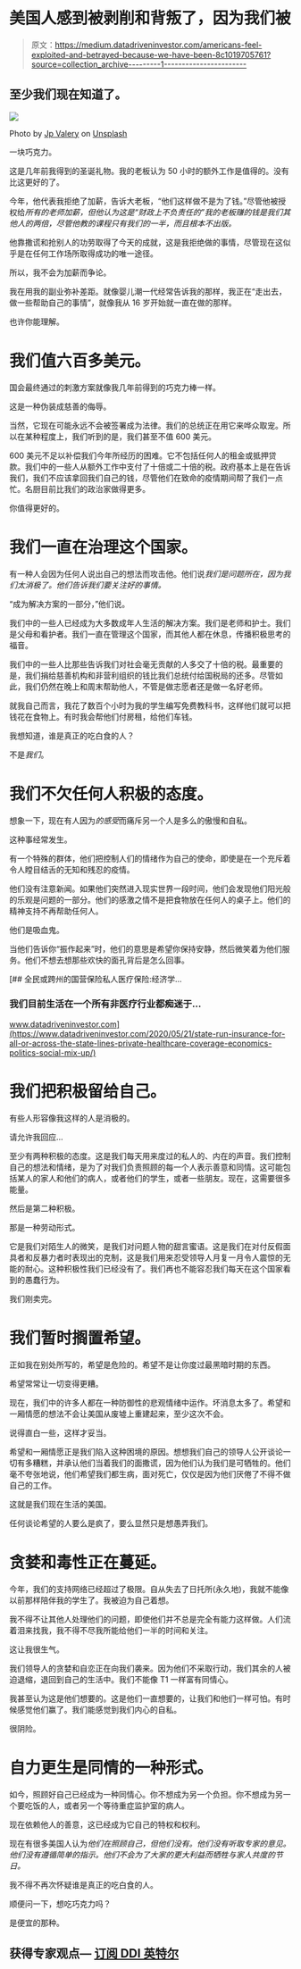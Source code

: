 # 美国人感到被剥削和背叛了，因为我们被

> 原文：<https://medium.datadriveninvestor.com/americans-feel-exploited-and-betrayed-because-we-have-been-8c1019705761?source=collection_archive---------1----------------------->

## 至少我们现在知道了。

![](img/1cfc336b7ba066d65848bfdb451a7260.png)

Photo by [Jp Valery](https://unsplash.com/@jpvalery?utm_source=unsplash&utm_medium=referral&utm_content=creditCopyText) on [Unsplash](https://unsplash.com/@jpvalery?utm_source=unsplash&utm_medium=referral&utm_content=creditCopyText)

一块巧克力。

这是几年前我得到的圣诞礼物。我的老板认为 50 小时的额外工作是值得的。没有比这更好的了。

今年，他代表我拒绝了加薪，告诉大老板，“他们这样做不是为了钱。”尽管他被授权给*所有的老师加薪，但他认为这是“财政上不负责任的”我的老板赚的钱是我们其他人的两倍，尽管他教的课程只有我们的一半，而且根本不出版。*

他靠撒谎和抢别人的功劳取得了今天的成就，这是我拒绝做的事情，尽管现在这似乎是在任何工作场所取得成功的唯一途径。

所以，我不会为加薪而争论。

我在用我的副业弥补差距。就像婴儿潮一代经常告诉我的那样，我正在“走出去，做一些帮助自己的事情”，就像我从 16 岁开始就一直在做的那样。

也许你能理解。

# 我们值六百多美元。

国会最终通过的刺激方案就像我几年前得到的巧克力棒一样。

这是一种伪装成慈善的侮辱。

当然，它现在可能永远不会被签署成为法律。我们的总统正在用它来哗众取宠。所以在某种程度上，我们听到的是，我们甚至不值 600 美元。

600 美元不足以补偿我们今年所经历的困难。它不包括任何人的租金或抵押贷款。我们中的一些人从额外工作中支付了十倍或二十倍的税。政府基本上是在告诉我们，我们不应该拿回我们自己的钱，尽管他们在致命的疫情期间帮了我们一点忙。名厨目前比我们的政治家做得更多。

你值得更好的。

# 我们一直在治理这个国家。

有一种人会因为任何人说出自己的想法而攻击他。他们说*我们是问题所在，因为我们太消极了。他们告诉我们要关注好的事情。*

“成为解决方案的一部分，”他们说。

我们中的一些人已经成为大多数成年人生活的解决方案。我们是老师和护士。我们是父母和看护者。我们一直在管理这个国家，而其他人都在休息，传播积极思考的福音。

我们中的一些人比那些告诉我们对社会毫无贡献的人多交了十倍的税。最重要的是，我们捐给慈善机构和非营利组织的钱比我们总统付给国税局的还多。尽管如此，我们仍然在晚上和周末帮助他人，不管是做志愿者还是做一名好老师。

就我自己而言，我花了数百个小时为我的学生编写免费教科书，这样他们就可以把钱花在食物上。有时我会帮他们付房租，给他们车钱。

我想知道，谁是真正的吃白食的人？

不是*我们*。

# 我们不欠任何人积极的态度。

想象一下，现在有人因为*的感受*而痛斥另一个人是多么的傲慢和自私。

这种事经常发生。

有一个特殊的群体，他们把控制人们的情绪作为自己的使命，即使是在一个充斥着令人瞠目结舌的无知和残忍的疫情。

他们没有注意新闻。如果他们突然进入现实世界一段时间，他们会发现他们阳光般的乐观是问题的一部分。他们的感激之情不是把食物放在任何人的桌子上。他们的精神支持不再帮助任何人。

他们是吸血鬼。

当他们告诉你“振作起来”时，他们的意思是希望你保持安静，然后微笑着为他们服务。他们不想去想那些欢快的面孔背后是怎么回事。

[](https://www.datadriveninvestor.com/2020/05/21/state-run-insurance-for-all-or-across-the-state-lines-private-healthcare-coverage-economics-politics-social-mix-up/) [## 全民或跨州的国营保险私人医疗保险:经济学…

### 我们目前生活在一个所有非医疗行业都痴迷于…

www.datadriveninvestor.com](https://www.datadriveninvestor.com/2020/05/21/state-run-insurance-for-all-or-across-the-state-lines-private-healthcare-coverage-economics-politics-social-mix-up/) 

# 我们把积极留给自己。

有些人形容像我这样的人是消极的。

请允许我回应…

至少有两种积极的态度。这是我们每天用来度过的私人的、内在的声音。我们控制自己的想法和情绪，是为了对我们负责照顾的每一个人表示善意和同情。这可能包括某人的家人和他们的病人，或者他们的学生，或者一些朋友。现在，这需要很多能量。

然后是第二种积极。

那是一种劳动形式。

它是我们对陌生人的微笑，是我们对问题人物的甜言蜜语。这是我们在对付反假面具者和反暴力者时表现出的克制，这是我们用来忍受领导人月复一月令人震惊的无能的耐心。这种积极性我们已经没有了。我们再也不能容忍我们每天在这个国家看到的愚蠢行为。

我们刚卖完。

# 我们暂时搁置希望。

正如我在别处所写的，希望是危险的。希望不是让你度过最黑暗时期的东西。

希望常常让一切变得更糟。

现在，我们中的许多人都在一种防御性的悲观情绪中运作。坏消息太多了。希望和一厢情愿的想法不会让美国从废墟上重建起来，至少这次不会。

说得直白一些，这样才妥当。

希望和一厢情愿正是我们陷入这种困境的原因。想想我们自己的领导人公开谈论一切有多糟糕，并承认他们当着我们的面撒谎，因为他们认为我们是可牺牲的。他们毫不夸张地说，他们希望我们都生病，面对死亡，仅仅是因为他们厌倦了不得不做自己的工作。

这就是我们现在生活的美国。

任何谈论希望的人要么是疯了，要么显然只是想愚弄我们。

# 贪婪和毒性正在蔓延。

今年，我们的支持网络已经超过了极限。自从失去了日托所(永久地)，我就不能像以前那样陪伴我的学生了。我被迫为自己着想。

我不得不让其他人处理他们的问题，即使他们并不总是完全有能力这样做。人们流着泪来找我，我不得不尽我所能给他们一半的时间和关注。

这让我很生气。

我们领导人的贪婪和自恋正在向我们袭来。因为他们不采取行动，我们其余的人被迫退缩，退回到自己的生活中。我们不能像 T1 一样富有同情心。

我甚至认为这是他们想要的。这是他们一直想要的，让我们和他们一样可怕。有时候感觉他们赢了。我们能感觉到我们内心的自私。

很阴险。

# 自力更生是同情的一种形式。

如今，照顾好自己已经成为一种同情心。你不想成为另一个负担。你不想成为另一个要吃饭的人，或者另一个等待重症监护室的病人。

现在依赖他人的善意，这已经成为它自己的特权和权利。

现在有很多美国人认为*他们在照顾自己，但他们没有。他们没有听取专家的意见。他们没有遵循简单的指示。他们不会为了大家的更大利益而牺牲与家人共度的节日。*

我不得不再次怀疑谁是真正的吃白食的人。

顺便问一下，想吃巧克力吗？

是便宜的那种。

## 获得专家观点— [订阅 DDI 英特尔](https://datadriveninvestor.com/ddi-intel)